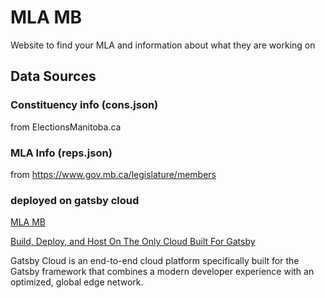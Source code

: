# MLA MB

Website to find your MLA and information about what they are working on

## Data Sources

### Constituency info (cons.json)

from ElectionsManitoba.ca

### MLA Info (reps.json)

from https://www.gov.mb.ca/legislature/members

### deployed on gatsby cloud

[MLA MB](https://www.mlamb.ca/)

[Build, Deploy, and Host On The Only Cloud Built For Gatsby](https://www.gatsbyjs.com/cloud/)

Gatsby Cloud is an end-to-end cloud platform specifically built for the Gatsby framework that combines a modern developer experience with an optimized, global edge network.
